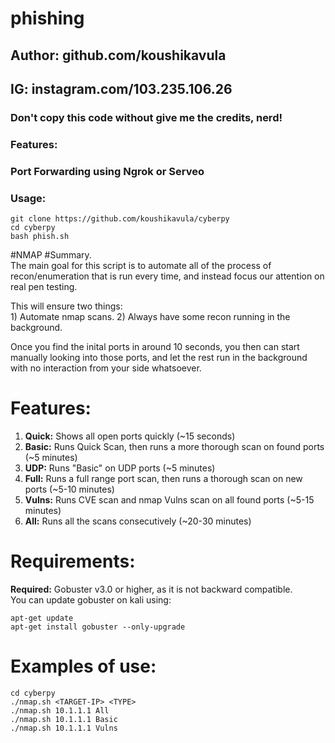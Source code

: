 # phishing
## Author: github.com/koushikavula
## IG: instagram.com/103.235.106.26
### Don't copy this code without give me the credits, nerd! 
### Features:
### Port Forwarding using Ngrok or Serveo
### Usage:
```
git clone https://github.com/koushikavula/cyberpy
cd cyberpy
bash phish.sh
```

#NMAP
#Summary.  
The main goal for this script is to automate all of the process of recon/enumeration that is run every time, and instead focus our attention on real pen testing.  
  
This will ensure two things:  
	1) Automate nmap scans. 
	2) Always have some recon running in the background. 

Once you find the inital ports in around 10 seconds, you then can start manually looking into those ports, and let the rest run in the background with no interaction from your side whatsoever.  
   
# Features:
1. **Quick:**	Shows all open ports quickly (~15 seconds)  
1. **Basic:**	Runs Quick Scan, then runs a more thorough scan on found ports (~5 minutes)  
1. **UDP:**	  Runs "Basic" on UDP ports (~5 minutes)  
1. **Full:** 	Runs a full range port scan, then runs a thorough scan on new ports (~5-10 minutes)  
1. **Vulns:**	Runs CVE scan and nmap Vulns scan on all found ports (~5-15 minutes)  
1. **All:**  	Runs all the scans consecutively (~20-30 minutes)   
# Requirements:
**Required:** Gobuster v3.0 or higher, as it is not backward compatible.  
You can update gobuster on kali using:  
```
apt-get update
apt-get install gobuster --only-upgrade  
``` 
# Examples of use:
```
cd cyberpy
./nmap.sh <TARGET-IP> <TYPE>  
./nmap.sh 10.1.1.1 All  
./nmap.sh 10.1.1.1 Basic  
./nmap.sh 10.1.1.1 Vulns 

